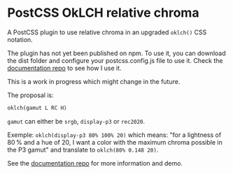 # PostCSS OkLCH relative chroma

A PostCSS plugin to use relative chroma in an upgraded `oklch()` CSS notation.

The plugin has not yet been published on npm. To use it, you can download the dist folder and configure your postcss.config.js file to use it. Check the [documentation repo](https://github.com/dokozero/oklch-css-relative-chroma-documentation) to see how I use it.

This is a work in progress which might change in the future.

The proposal is:

```markdown
oklch(gamut L RC H)
```

`gamut` can either be `srgb`, `display-p3` or `rec2020`.

Exemple: `oklch(display-p3 80% 100% 20)` which means: "for a lightness of 80 % and a hue of 20, I want a color with the maximum chroma possible in the P3 gamut" and translate to `oklch(80% 0.148 20)`.

See the [documentation repo](https://github.com/dokozero/oklch-css-relative-chroma-documentation) for more information and demo.
